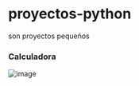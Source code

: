 # proyectos-python
son proyectos pequeños

### Calculadora
![image](https://github.com/GabrielMedink/proyectos-python/assets/93561081/40d69aa1-2530-4264-9ae1-32629040689f)

